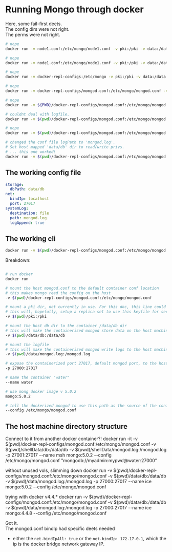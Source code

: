 # Running Mongo through docker

Here, some fail-first deets.  
The config dirs were not right.  
The perms were not right.

```bash
# nope
docker run -v node1.conf:/etc/mongo/node1.conf -v pki:/pki -v data:/data -p 27000:27017 --name water mongo:5.0.2 --config /etc/mongo/node1.conf

# nope
docker run -v node1.conf:/etc/mongo/node1.conf -v pki:/pki -v data:/data -p 27000:27017 --name water mongo:5.0.2 --config /etc/mongo/node1.conf

# nope
docker run -v docker-repl-configs:/etc/mongo -v pki:/pki -v data:/data -p 27000:27017 --name water mongo:5.0.2 --config /etc/mongo/node1.conf

# nope
docker run -v docker-repl-configs/mongod.conf:/etc/mongo/mongod.conf -v pki:/pki -v data:/data -p 27000:27017 --name water mongo:5.0.2 --config /etc/mongo/mongod.conf

# nope
docker run -v ${PWD}/docker-repl-configs/mongod.conf:/etc/mongo/mongod.conf -v ${PWD}/pki:/pki -v data:/data -p 27000:27017 --name water mongo:5.0.2 --config /etc/mongo/mongod.conf

# couldnt deal with logfile.
docker run -v $(pwd)/docker-repl-configs/mongod.conf:/etc/mongo/mongod.conf -v $(pwd)/pki:/pki -v data:/data/db -p 27000:27017 --name water mongo:5.0.2 --config /etc/mongo/mongod.conf

# nope
docker run -v $(pwd)/docker-repl-configs/mongod.conf:/etc/mongo/mongod.conf -v $(pwd)/pki:/pki -v $(pwd)data/db:/data/db -v $(pwd)data/mongod.log:/data/mongod.log -p 27000:27017 --name water mongo:5.0.2 --config /etc/mongo/mongod.conf

# changed the conf file logPath to 'mongod.log'.
# Set host mapped 'data/db' dir to read/write privs.
# ... this one worked!
docker run -v $(pwd)/docker-repl-configs/mongod.conf:/etc/mongo/mongod.conf -v $(pwd)/pki:/pki -v $(pwd)/data/db:/data/db -v $(pwd)/data/mongod.log:/mongod.log -p 27000:27017 --name water mongo:5.0.2 --config /etc/mongo/mongod.conf
```

## The working config file

```yml
storage:
  dbPath: data/db
net:
  bindIp: localhost
  port: 27017
systemLog:
  destination: file
  path: mongod.log
  logAppend: true
```

## The working cli

```bash
docker run -v $(pwd)/docker-repl-configs/mongod.conf:/etc/mongo/mongod.conf -v $(pwd)/pki:/pki -v $(pwd)/data/db:/data/db -v $(pwd)/data/mongod.log:/mongod.log -p 27000:27017 --name water mongo:5.0.2 --config /etc/mongo/mongod.conf

```

Breakdown:

```bash

# run docker
docker run

# mount the host mongod.conf to the default container conf location
# this makes mongo read the config on the host
-v $(pwd)/docker-repl-configs/mongod.conf:/etc/mongo/mongod.conf

# mount a pki dir, not currently in use. For this doc, this line could be removed.
# this will, hopefully, setup a replica set to use this keyfile for security between the nodes
-v $(pwd)/pki:/pki

# mount the host db dir to the container /data/db dir
# this will make the containerized mongod store data on the host machine
-v $(pwd)/data/db:/data/db

# mount the logfile
# this will make the containerized mongod write logs to the host machine
-v $(pwd)/data/mongod.log:/mongod.log

# expose the containerized port 27017, default mongod port, to the host machine on 27000
-p 27000:27017

# name the container "water"
--name water

# use mong docker image v 5.0.2
mongo:5.0.2

# tell the dockerized mongod to use this path as the source of the config file
--config /etc/mongo/mongod.conf
```

## The host machine directory structure

Connect to it from another docker container?!
docker run -it -v $(pwd)/docker-repl-configs/mongod.conf:/etc/mongo/mongod.conf -v $(pwd)/shellData/db:/data/db -v \$(pwd)/shellData/mongod.log:/mongod.log -p 27001:27017 --name msh mongo:5.0.2 --config /etc/mongo/mongod.conf
"mongodb://myadmin:mypwd@water:27000"

without unused vols, slimming down
docker run -v \$(pwd)/docker-repl-configs/mongod.conf:/etc/mongo/mongod.conf -v $(pwd)/data/db:/data/db -v $(pwd)/data/mongod.log:/mongod.log -p 27000:27017 --name ice mongo:5.0.2 --config /etc/mongo/mongod.conf

trying with docker v4.4.\*
docker run -v $(pwd)/docker-repl-configs/mongod.conf:/etc/mongo/mongod.conf -v $(pwd)/data/db:/data/db -v \$(pwd)/data/mongod.log:/mongod.log -p 27000:27017 --name ice mongo:4.4.8 --config /etc/mongo/mongod.conf

Got it.  
The mongod.conf bindIp had specific deets needed

- either the `net.bindIpAll: true` or the `net.bindIp: 172.17.0.1`, which the ip is the docker bridge network gateway IP.

